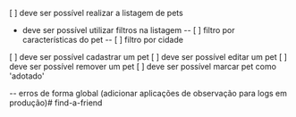 [ ] deve ser possível realizar a listagem de pets
- deve ser possível utilizar filtros na listagem
-- [ ] filtro por características do pet
-- [ ] filtro por cidade

[ ] deve ser possível cadastrar um pet
[ ] deve ser possível editar um pet
[ ] deve ser possível remover um pet
[ ] deve ser possível marcar pet como 'adotado' 


-- erros de forma global (adicionar aplicações de observação para logs em produção)# find-a-friend
